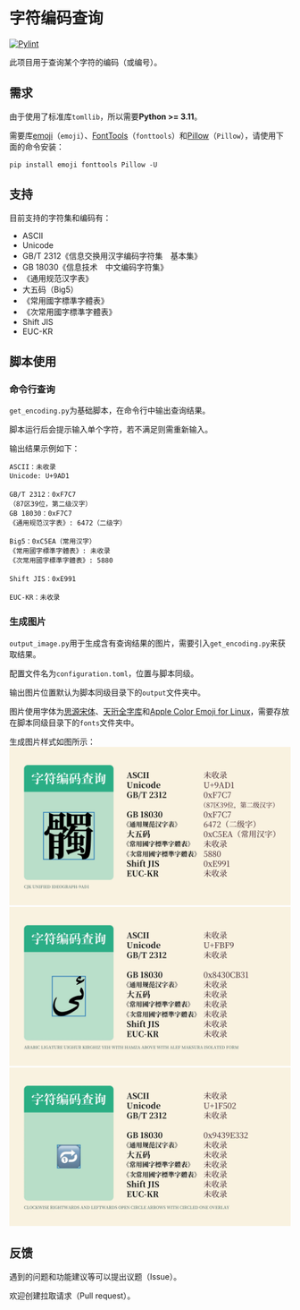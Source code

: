 # 字符编码查询

[![Pylint](https://github.com/SkyEye-FAST/character_encoding/actions/workflows/pylint.yml/badge.svg)](https://github.com/SkyEye-FAST/character_encoding/actions/workflows/pylint.yml)

此项目用于查询某个字符的编码（或编号）。

## 需求

由于使用了标准库`tomllib`，所以需要**Python >= 3.11**。

需要库[emoji](https://github.com/carpedm20/emoji/)（`emoji`）、[FontTools](https://github.com/fonttools/fonttools)（`fonttools`）和[Pillow](https://github.com/python-pillow/Pillow)（`Pillow`），请使用下面的命令安装：

``` shell
pip install emoji fonttools Pillow -U
```

## 支持

目前支持的字符集和编码有：

- ASCII
- Unicode
- GB/T 2312《信息交换用汉字编码字符集　基本集》
- GB 18030《信息技术　中文编码字符集》
- 《通用规范汉字表》
- 大五码（Big5）
- 《常用國字標準字體表》
- 《次常用國字標準字體表》
- Shift JIS
- EUC-KR

## 脚本使用

### 命令行查询

`get_encoding.py`为基础脚本，在命令行中输出查询结果。

脚本运行后会提示输入单个字符，若不满足则需重新输入。

输出结果示例如下：

``` text
ASCII：未收录
Unicode: U+9AD1

GB/T 2312：0xF7C7
（87区39位，第二级汉字）
GB 18030：0xF7C7
《通用规范汉字表》: 6472（二级字）

Big5：0xC5EA（常用汉字）
《常用國字標準字體表》: 未收录
《次常用國字標準字體表》: 5880

Shift JIS：0xE991

EUC-KR：未收录
```

### 生成图片

`output_image.py`用于生成含有查询结果的图片，需要引入`get_encoding.py`来获取结果。

配置文件名为`configuration.toml`，位置与脚本同级。

输出图片位置默认为脚本同级目录下的`output`文件夹中。

图片使用字体为[思源宋体](https://github.com/adobe-fonts/source-han-serif)、[天珩全字库](http://cheonhyeong.com/Simplified/download.html)和[Apple Color Emoji for Linux](https://github.com/samuelngs/apple-emoji-linux)，需要存放在脚本同级目录下的`fonts`文件夹中。

生成图片样式如图所示：
![Sample](/sample/sample.png)
![Sample](/sample/sample.jpg)
![Sample](/sample/sample.webp)

## 反馈

遇到的问题和功能建议等可以提出议题（Issue）。

欢迎创建拉取请求（Pull request）。
